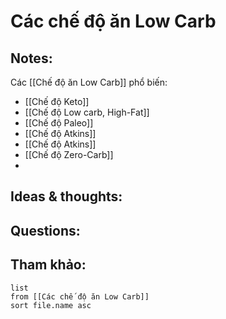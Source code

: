 # Các chế độ ăn Low Carb

## Notes:
Các [[Chế độ ăn Low Carb]] phổ biến:
- [[Chế độ Keto]]
- [[Chế độ Low carb, High-Fat]]
- [[Chế độ Paleo]]
- [[Chế độ Atkins]]
- [[Chế độ Atkins]]
- [[Chế độ Zero-Carb]]
- 

## Ideas & thoughts:

## Questions:


## Tham khảo:
```dataview
list
from [[Các chế độ ăn Low Carb]]
sort file.name asc
```